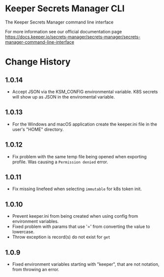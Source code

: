 # Keeper Secrets Manager CLI

The Keeper Secrets Manager command line interface

For more information see our official documentation page https://docs.keeper.io/secrets-manager/secrets-manager/secrets-manager-command-line-interface

# Change History

## 1.0.14

* Accept JSON via the KSM_CONFIG environmental variable. K8S secrets will show up as JSON in the enviromental variable.

## 1.0.13

* For the Windows and macOS application create the keeper.ini file in the user's "HOME" directory.

## 1.0.12

* Fix problem with the same temp file being opened when exporting profile. Was causing a `Permission denied` error.

## 1.0.11

* Fix missing linefeed when selecting `immutable` for k8s token init.

## 1.0.10

* Prevent keeper.ini from being created when using config from environment variables.
* Fixed problem with params that use '=' from converting the value to lowercase.
* Throw exception is record(s) do not exist for `get`

## 1.0.9

* Fixed environment variables starting with "keeper", that are not notation, from throwing an error.
